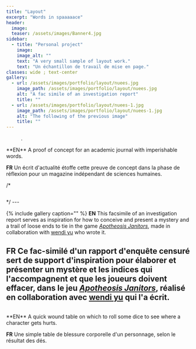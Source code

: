 ```yaml
---
title: "Layout"
excerpt: "Words in spaaaaace"
header:
  image:
  teaser: /assets/images/Banner4.jpg
sidebar:
  - title: "Personal project"
    image:
    image_alt: ""
    text: "A very small sample of layout work."
    text: "Un échantillon de travail de mise en page."
classes: wide ; text-center
gallery:
  - url: /assets/images/portfolio/layout/nuees.jpg
    image_path: /assets/images/portfolio/layout/nuees.jpg
    alt: "A fac simile of an investigation report"
    title: ""
  - url: /assets/images/portfolio/layout/nuees-1.jpg
    image_path: /assets/images/portfolio/layout/nuees-1.jpg
    alt: "The following of the previous image"
    title: ""
---
```



<figure style ="width:60%" class="align-center">
  <img src="{{ site.url }}{{ site.baseurl }}/assets/images/portfolio/layout/capital.jpg" alt="">
  <figcaption>.</figcaption>
</figure>
**EN**
A proof of concept for an academic journal with imperishable words.

**FR**
Un écrit d'actualité étoffe cette preuve de concept dans la phase de réflexion pour un magazine indépendant de sciences humaines.

/* <figure class="align-center half mfp-image">
  <img src="{{ site.url }}{{ site.baseurl }}/assets/images/portfolio/layout/capital.jpg" alt="">
</figure> */
---

{% include gallery caption="" %}
**EN**
This facsimile of an investigation report serves as inspiration for how to conceive and present a mystery and a trail of loose ends to tie in the game [*Apotheosis Janitors*](https://wendiy.itch.io/apotheosis-janitors), made in collaboration with [wendi yu](https://twitter.com/wen_di_yu) who wrote it.

**FR**
Ce fac-similé d'un rapport d'enquête censuré sert de support d'inspiration pour élaborer et présenter un mystère et les indices qui l'accompagnent et que les joueurs doivent effacer, dans le jeu [*Apotheosis Janitors*](https://wendiy.itch.io/apotheosis-janitors), réalisé en collaboration avec [wendi yu](https://twitter.com/wen_di_yu) qui l'a écrit.
---

<figure class="align-center half mfp-image">
  <img src="{{ site.url }}{{ site.baseurl }}/assets/images/portfolio/layout/woundtable.jpg" alt="">
</figure>
**EN**
A quick wound table on which to roll some dice to see where a character gets hurts.

**FR**
Une simple table de blessure corporelle d'un personnage, selon le résultat des dés.
